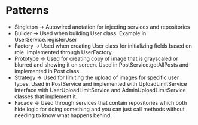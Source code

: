 # Patterns
- Singleton -> Autowired anotation for injecting services and repositories
- Builder -> Used when building User class. Example in UserService.registerUser
- Factory -> Used when creating User class for initializing fields based on role. Implemented through UserFactory.
- Prototype -> Used for creating copy of image that is grayscaled or blurred and showing it on screen. Used in PostService.getAllPosts and implemented in Post class.
- Strategy -> Used for limiting the upload of images for specific user types. Used in PostService and implemented with UploadLimitService interface with UserUploadLimitService and AdminUploadLimitService classes that implement it.
- Facade -> Used through services that contain repositories which both hide logic for doing something and you can just call methods without needing to know what happens behind.